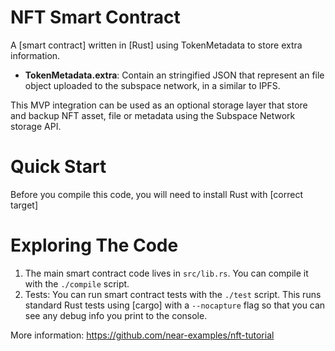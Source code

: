 # NFT Smart Contract

A [smart contract] written in [Rust] using TokenMetadata to store extra information.

- **TokenMetadata.extra**: Contain an stringified JSON that represent an file object uploaded to the subspace network, in a similar to IPFS.

This MVP integration can be used as an optional storage layer that store and backup NFT asset, file or metadata using the Subspace Network storage API.

# Quick Start

Before you compile this code, you will need to install Rust with [correct target]

# Exploring The Code

1. The main smart contract code lives in `src/lib.rs`. You can compile it with
   the `./compile` script.
2. Tests: You can run smart contract tests with the `./test` script. This runs
   standard Rust tests using [cargo] with a `--nocapture` flag so that you
   can see any debug info you print to the console.

More information: https://github.com/near-examples/nft-tutorial
